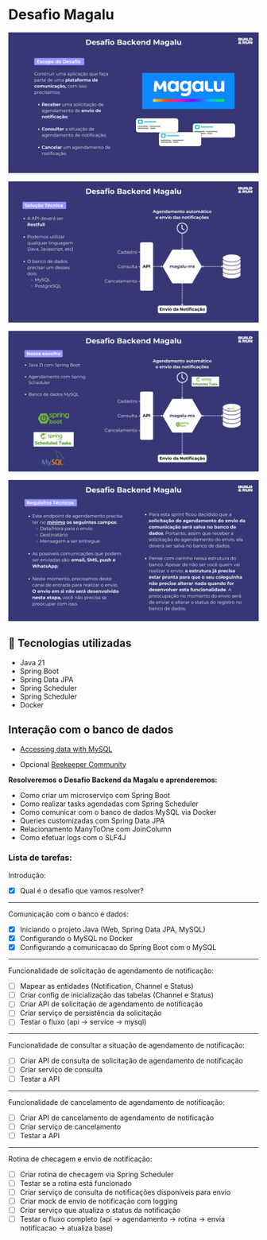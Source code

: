 # Desafio Magalu

![img.png](assets/escopo-desafio.png)

![img.png](assets/solucao-tecnica.png)

![img.png](assets/tecnologias-utilizadas.png)

![img.png](assets/requisitos-tecnicos.png)

## 🚀 Tecnologias utilizadas
* Java 21
* Spring Boot
* Spring Data JPA
* Spring Scheduler
* Spring Scheduler
* Docker

## Interação com o banco de dados

* [Accessing data with MySQL](https://spring.io/guides/gs/accessing-data-mysql)

* Opcional [Beekeeper Community](https://github.com/beekeeper-studio/beekeeper-studio/releases/tag/v4.1.13)

**Resolveremos o Desafio Backend da Magalu e aprenderemos:**

- Como criar um microserviço com Spring Boot
- Como realizar tasks agendadas com Spring Scheduler
- Como comunicar com o banco de dados MySQL via Docker
- Queries customizadas com Spring Data JPA
- Relacionamento ManyToOne com JoinColumn
- Como efetuar logs com o SLF4J

### Lista de tarefas:

Introdução:

- [X]  Qual é o desafio que vamos resolver?

---

Comunicação com o banco e dados:

- [X]  Iniciando o projeto Java (Web, Spring Data JPA, MySQL)
- [X]  Configurando o MySQL no Docker
- [X]  Configurando a comunicacao do Spring Boot com o MySQL

---

Funcionalidade de solicitação de agendamento de notificação:

- [ ]  Mapear as entidades (Notification, Channel e Status)
- [ ]  Criar config de inicialização das tabelas (Channel e Status)
- [ ]  Criar API de solicitação de agendamento de notificação
- [ ]  Criar serviço de persistência da solicitação
- [ ]  Testar o fluxo (api → service → mysql)

---

Funcionalidade de consultar a situação de agendamento de notificação:

- [ ]  Criar API de consulta de solicitação de agendamento de notificação
- [ ]  Criar serviço de consulta
- [ ]  Testar a API

---

Funcionalidade de cancelamento de agendamento de notificação:

- [ ]  Criar API de cancelamento de agendamento de notificação
- [ ]  Criar serviço de cancelamento
- [ ]  Testar a API

---

Rotina de checagem e envio de notificação:

- [ ]  Criar rotina de checagem via Spring Scheduler
- [ ]  Testar se a rotina está funcionado
- [ ]  Criar serviço de consulta de notificações disponíveis para envio
- [ ]  Criar mock de envio de notificação com logging
- [ ]  Criar serviço que atualiza o status da notificação
- [ ]  Testar o fluxo completo (api → agendamento → rotina → envia notificacao → atualiza base)